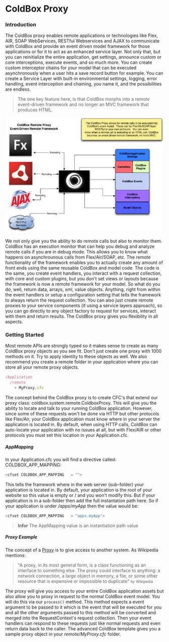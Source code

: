 # ColdBox Proxy

### Introduction

The ColdBox proxy enables remote applications or technologies like Flex, AIR, SOAP WebServices, RESTful Webservices and AJAX to communicate with ColdBox and provide an event driven model framework for those applications or for it to act as an enhanced service layer. Not only that, but you can reinitialize the entire application, get settings, announce custom or core interceptions, execute events, and so much more. You can create custom interceptor chains for your model that can be executed asynchronously when a user hits a save record button for example. You can create a Service Layer with built-in environmental settings, logging, error handling, event interception and chaining, you name it, and the possibilities are endless.

> The one key feature here, is that ColdBox morphs into a remote event-driven framework and no longer an MVC framework that produces HTML. 

![](ColdBoxProxy.jpg)

We not only give you the ability to do remote calls but also to monitor them. ColdBox has an execution monitor that can help you debug and analyze remote calls if you are in debug mode. This allows you to know what happens on asynchrounous calls from Flex/Air/SOAP, etc. The remote functionality of the framework enables you to actually create any amount of front ends using the same reusable ColdBox and model code. The code is the same, you create event handlers, you interact with a request collection, with core and custom plugins, but you don't set views or layouts because the framework is now a remote framework for your model. So what do you do, well, return data, arrays, xml, value objects. Anything, right from within the event handlers or setup a configuration setting that tells the framework to always return the request collection. You can also just create remote proxies to your service components (if using a service layers approach), so you can go directly to any object factory to request for services, interact with them and return results. The ColdBox proxy gives you flexibility in all aspects.

### Getting Started

Most remote APIs are strongly typed so it makes sense to create as many ColdBox proxy objects as you see fit. Don't just create one proxy with 1000 methods on it. Try to apply identity to these objects as well. We also recommend you create a remote folder in your application where you can store all your remote proxy objects.

```js
/Application
  /remote
    + MyProxy.cfc
```

The concept behind the ColdBox proxy is to create CFC's that extend our proxy class: coldbox.system.remote.ColdboxProxy. This will give you the ability to locate and talk to your running ColdBox application. However, since some of these requests won't be done via HTTP but other protocols like Flex/Air, your ColdBox application must know where in your server the application is located in. By default, when using HTTP calls, ColdBox can auto-locate your application with no issues at all, but with Flex/AIR or other protocols you must set this location in your Application.cfc.

##### AppMapping
In your Application.cfc you will find a directive called: COLDBOX_APP_MAPPING:

```js
<cfset COLDBOX_APP_MAPPING   = "">
```
This tells the framework where in the web server (sub-folder) your application is located in. By default, your application is the root of your website so this value is empty or / and you won't modify this. But if your application is in a sub-folder then add the full instantation path here. So if your application is under */apps/myApp* then the value would be:

```js
<cfset COLDBOX_APP_MAPPING   = "apps.myApp">
```

> **Infor** The AppMapping value is an instantiation path value

##### Proxy Example

The concept of a [Proxy](http://en.wikipedia.org/wiki/Proxy_pattern) is to give access to another system. As Wikipedia mentions:

> "A proxy, in its most general form, is a class functioning as an interface to something else. The proxy could interface to anything: a network connection, a large object in memory, a file, or some other resource that is expensive or impossible to duplicate" <small> by Wikipedia </small>

The proxy will give you access to your entire ColdBox application assets but also allow you to proxy in request to the normal ColdBox event model. You will do this via our `process()` method. This method expects a event argument to be passed to it which is the event that will be executed for you and all the other arguments passed to this method will be converted and merged into the RequestContext's request collection. Then your event handlers can respond to these requests just like normal requests and even return data back to the caller. The advanced ColdBox template gives you a sample proxy object in your *remote/MyProxy.cfc* folder.